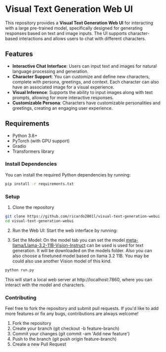 # Visual Text Generation Web UI

This repository provides a **Visual Text Generation Web UI** for interacting with a large pre-trained model, specifically designed for generating responses based on text and image inputs. The UI supports character-based interactions and allows users to chat with different characters.

## Features

- **Interactive Chat Interface**: Users can input text and images for natural language processing and generation.
- **Character Support**: You can customize and define new characters, complete with persona, greetings, and context. Each character can also have an associated image for a visual experience.
- **Visual Inference**: Supports the ability to input images along with text prompts, allowing for more interactive responses.
- **Customizable Persona**: Characters have customizable personalities and greetings, creating an engaging user experience.

## Requirements

- Python 3.8+
- PyTorch (with GPU support)
- Gradio
- Transformers library

### Install Dependencies

You can install the required Python dependencies by running:

```bash
pip install -r requirements.txt
```

### Setup

1. Clone the repository

```bash
git clone https://github.com/ricardo2001l/visual-text-generation-webui.git
cd visual-text-generation-webui
```

2. Run the Web UI: Start the web interface by running:

3. Set the Model: On the model tab you can set the model [meta-llama/Llama-3.2-11B-Vision-Instruct](https://huggingface.co/meta-llama/Llama-3.2-11B-Vision-Instruct/) can be used is used for text generation. It will be downloaded on the models folder. Also you can also choose a finetuned model based on llama 3.2 11B. You may be could also use another Vision model of this kind.

```bash
python run.py
```
This will start a local web server at http://localhost:7860, where you can interact with the model and characters.


### Contributing

Feel free to fork the repository and submit pull requests. If you'd like to add more features or fix any bugs, contributions are always welcome!

1. Fork the repository
2. Create your branch (git checkout -b feature-branch)
3. Commit your changes (git commit -am 'Add new feature')
3. Push to the branch (git push origin feature-branch)
4. Create a new Pull Request
